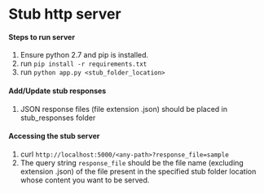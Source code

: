 # Stub http server

#### Steps to run server
1. Ensure python 2.7 and pip is installed.
2. run `pip install -r requirements.txt`
3. run `python app.py <stub_folder_location>`

#### Add/Update stub responses
1. JSON response files (file extension .json) should be placed in stub_responses folder

#### Accessing the stub server
1. curl `http://localhost:5000/<any-path>?response_file=sample`
2. The query string `response_file` should be the file name (excluding extension .json) of the file present in
 the specified stub folder location whose content you want to be served.